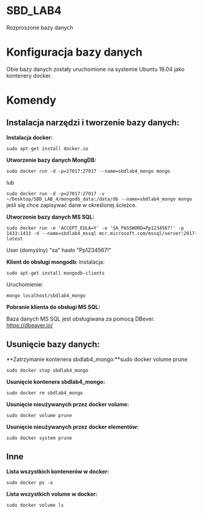 # SBD_LAB4
Rozproszone bazy danych


# Konfiguracja bazy danych
Obie bazy danych zostały uruchomione na systemie Ubuntu 18.04 jako kontenery docker.

# Komendy

## Instalacja narzędzi i tworzenie bazy danych:
**Instalacja docker:**

  `sudo apt-get install docker.io`

  **Utworzenie bazy danych MongDB:**

  `sudo docker run -d -p=27017:27017 --name=sbdlab4_mongo mongo`

  lub

  `sudo docker run -d -p=27017:27017 -v ~/Desktop/SBD_LAB_4/mongodb_data:/data/db --name=sbdlab4_mongo mongo`
  jeśli się chce zapisywać dane w określonej ścieżce.

  **Utworzenie bazy danych MS SQL:**

  `sudo docker run -e 'ACCEPT_EULA=Y' -e 'SA_PASSWORD=Pp1234567!' -p 1433:1433 -d --name=sbdlab4_mssql mcr.microsoft.com/mssql/server:2017-latest`

  User (domyślny) "sa" hasło "Pp1234567!"

  **Klient do obsługi mongodb**:
  Instalacja:

  `sudo apt-get install mongodb-clients`

  Uruchomienie:

  `mongo localhost/sbdlab4_mongo`

  **Pobranie klienta do obsługi MS SQL:**

  Baza danych MS SQL jest obsługiwana za pomocą DBever. https://dbeaver.io/

## Usunięcie bazy danych:
  **Zatrzymanie kontenera sbdlab4_mongo:**sudo docker volume prune

  `sudo docker stop sbdlab4_mongo`

  **Usunięcie kontenera sbdlab4_mongo:**

  `sudo docker rm sbdlab4_mongo`

  **Usunięcie nieużywanych przez docker volume:**

  `sudo docker volume prune`

  **Usunięcie nieużywanych przez docker elementów:**

  `sudo docker system prune`

## Inne

  **Lista wszystkich kontenerów w docker:**

  `sudo docker ps -a`

  **Lista wszystkich volume w docker:**

  `sudo docker volume ls`


